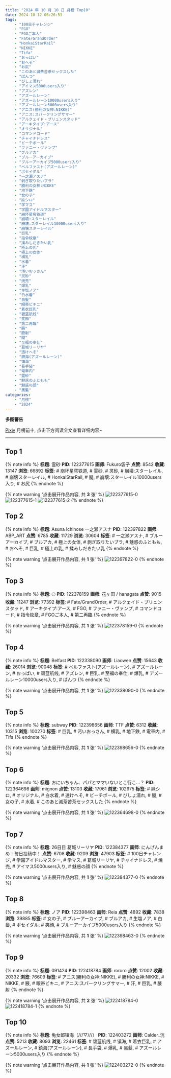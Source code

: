 ```yaml
---
title: "2024 年 10 月 10 日 月榜 Top10"
date: 2024-10-12 06:26:53
tags:
    - "100日チャレンジ"
    - "FGO"
    - "FGOご本人"
    - "Fate/GrandOrder"
    - "HonkaiStarRail"
    - "NIKKE"
    - "Tifa"
    - "おっぱい"
    - "おへそ"
    - "お尻"
    - "このあと滅茶苦茶セックスした"
    - "ぱんつ"
    - "びしょ濡れ"
    - "アイマス5000users入り"
    - "アズレン"
    - "アズールレーン"
    - "アズールレーン10000users入り"
    - "アズールレーン5000users入り"
    - "アニス(勝利の女神:NIKKE)"
    - "アニス:スパークリングサマー"
    - "アルクェイド・ブリュンスタッド"
    - "アーキタイプ:アース"
    - "オリジナル"
    - "コマンドコード"
    - "チャイナドレス"
    - "ビーチボール"
    - "ファニー・ヴァンプ"
    - "ブルアカ"
    - "ブルーアーカイブ"
    - "ブルーアーカイブ5000users入り"
    - "ベルファスト(アズールレーン)"
    - "ポセイダル"
    - "一之瀬アスナ"
    - "剥ぎ取りたいブラ"
    - "勝利の女神:NIKKE"
    - "地下鉄"
    - "女の子"
    - "妹シロ"
    - "学マス"
    - "学園アイドルマスター"
    - "崩坏星穹铁道"
    - "崩壊:スターレイル"
    - "崩壊:スターレイル10000users入り"
    - "崩壊スターレイル"
    - "巨乳"
    - "指令紋章"
    - "揉みしだきたい乳"
    - "極上の乳"
    - "極上の女体"
    - "横乳"
    - "水着"
    - "汗"
    - "汚いおっさん"
    - "灵砂"
    - "焼売"
    - "爆乳"
    - "生塩ノア"
    - "白水着"
    - "白髪"
    - "眼帯ビキニ"
    - "着衣巨乳"
    - "碧蓝航线"
    - "笑顔"
    - "第二再臨"
    - "腋"
    - "腋射"
    - "腿"
    - "至福の奉仕"
    - "葛城リーリヤ"
    - "透けへそ"
    - "鎮海(アズールレーン)"
    - "镇海"
    - "長手袋"
    - "電車内"
    - "霊砂"
    - "魅惑のふともも"
    - "魅惑の顔"
    - "黑髮"
categories:
    - "月榜"
    - "2024"
---
```


<i class="fa fa-triangle-exclamation"></i>**多图警告**<i class="fa fa-triangle-exclamation"></i>

[Pixiv](https://www.pixiv.net/) 月榜前十, 点击下方阅读全文查看详细内容~

<!-- more -->

---

## Top 1

{% note info %}
**标题**: 霊砂
**PID**: 122377615 **画师**: Fukuro袋子
**点赞**: 8542 **收藏**: 13147 **浏览**: 66892
**标签**: # 崩坏星穹铁道, # 霊砂, # 灵砂, # 崩壊:スターレイル, # 崩壊スターレイル, # HonkaiStarRail, # 腿, # 崩壊:スターレイル10000users入り, # お尻
{% endnote %}

{% note warning '点击展开作品内容, 共 **3** 张' %}
![122377615-0](https://i.pixiv.re/img-original/img/2024/09/13/00/00/44/122377615_p0.jpg)
![122377615-1](https://i.pixiv.re/img-original/img/2024/09/13/00/00/44/122377615_p1.jpg)
![122377615-2](https://i.pixiv.re/img-original/img/2024/09/13/00/00/44/122377615_p2.jpg)
{% endnote %}

## Top 2

{% note info %}
**标题**: Asuna Ichinose 一之瀬アスナ
**PID**: 122397822 **画师**: ABP_ART
**点赞**: 6785 **收藏**: 11729 **浏览**: 30604
**标签**: # 一之瀬アスナ, # ブルーアーカイブ, # ブルアカ, # 極上の女体, # 剥ぎ取りたいブラ, # 魅惑のふともも, # おへそ, # 巨乳, # 極上の乳, # 揉みしだきたい乳
{% endnote %}

{% note warning '点击展开作品内容, 共 **1** 张' %}
![122397822-0](https://i.pixiv.re/img-original/img/2024/09/13/20/17/19/122397822_p0.jpg)
{% endnote %}

## Top 3

{% note info %}
**标题**: 🌕
**PID**: 122378159 **画师**: 花ヶ田 / hanagata
**点赞**: 9015 **收藏**: 11247 **浏览**: 77392
**标签**: # Fate/GrandOrder, # アルクェイド・ブリュンスタッド, # アーキタイプ:アース, # FGO, # ファニー・ヴァンプ, # コマンドコード, # 指令紋章, # FGOご本人, # 第二再臨
{% endnote %}

{% note warning '点击展开作品内容, 共 **1** 张' %}
![122378159-0](https://i.pixiv.re/img-original/img/2024/09/13/00/11/35/122378159_p0.png)
{% endnote %}

## Top 4

{% note info %}
**标题**: Belfast
**PID**: 122338090 **画师**: Liaowen
**点赞**: 15643 **收藏**: 26014 **浏览**: 90048
**标签**: # ベルファスト(アズールレーン), # アズールレーン, # おっぱい, # 碧蓝航线, # アズレン, # 巨乳, # 至福の奉仕, # 爆乳, # アズールレーン10000users入り, # ぱんつ
{% endnote %}

{% note warning '点击展开作品内容, 共 **1** 张' %}
![122338090-0](https://i.pixiv.re/img-original/img/2024/09/11/16/46/00/122338090_p0.png)
{% endnote %}

## Top 5

{% note info %}
**标题**: subway
**PID**: 122398656 **画师**: TTF
**点赞**: 6312 **收藏**: 10315 **浏览**: 100270
**标签**: # 巨乳, # 汚いおっさん, # 横乳, # 地下鉄, # 電車内, # Tifa
{% endnote %}

{% note warning '点击展开作品内容, 共 **1** 张' %}
![122398656-0](https://i.pixiv.re/img-original/img/2024/09/13/20/46/36/122398656_p0.jpg)
{% endnote %}

## Top 6

{% note info %}
**标题**: おにいちゃん、パパとママいないとこ行こ…？
**PID**: 122364698 **画师**: mignon
**点赞**: 13103 **收藏**: 17961 **浏览**: 102975
**标签**: # 妹シロ, # オリジナル, # 白水着, # 透けへそ, # ビーチボール, # びしょ濡れ, # 腿, # 女の子, # 水着, # このあと滅茶苦茶セックスした
{% endnote %}

{% note warning '点击展开作品内容, 共 **1** 张' %}
![122364698-0](https://i.pixiv.re/img-original/img/2024/09/12/15/59/31/122364698_p0.jpg)
{% endnote %}

## Top 7

{% note info %}
**标题**: 26日目 葛城リーリヤ
**PID**: 122384377 **画师**: にんげんまめ￤毎日投稿中！
**点赞**: 6708 **收藏**: 9209 **浏览**: 47903
**标签**: # 100日チャレンジ, # 学園アイドルマスター, # 学マス, # 葛城リーリヤ, # チャイナドレス, # 焼売, # アイマス5000users入り, # 魅惑の顔
{% endnote %}

{% note warning '点击展开作品内容, 共 **1** 张' %}
![122384377-0](https://i.pixiv.re/img-original/img/2024/09/13/07/18/05/122384377_p0.png)
{% endnote %}

## Top 8

{% note info %}
**标题**: ノア
**PID**: 122398463 **画师**: Reia
**点赞**: 4892 **收藏**: 7838 **浏览**: 39885
**标签**: # 女の子, # ブルーアーカイブ, # ブルアカ, # 生塩ノア, # 白髪, # ポセイダル, # 笑顔, # ブルーアーカイブ5000users入り
{% endnote %}

{% note warning '点击展开作品内容, 共 **1** 张' %}
![122398463-0](https://i.pixiv.re/img-original/img/2024/09/13/20/39/54/122398463_p0.png)
{% endnote %}

## Top 9

{% note info %}
**标题**: 091424
**PID**: 122418784 **画师**: rororo
**点赞**: 12002 **收藏**: 20332 **浏览**: 76609
**标签**: # アニス(勝利の女神:NIKKE), # 勝利の女神:NIKKE, # NIKKE, # 腋, # 眼帯ビキニ, # アニス:スパークリングサマー, # 汗, # 巨乳, # 腋射
{% endnote %}

{% note warning '点击展开作品内容, 共 **2** 张' %}
![122418784-0](https://i.pixiv.re/img-original/img/2024/09/14/13/16/14/122418784_p0.jpg)
![122418784-1](https://i.pixiv.re/img-original/img/2024/09/14/13/16/14/122418784_p1.jpg)
{% endnote %}

## Top 10

{% note info %}
**标题**: 兔女郎镇海（///▽///）
**PID**: 122403272 **画师**: Calder_洸
**点赞**: 5213 **收藏**: 8093 **浏览**: 22461
**标签**: # 碧蓝航线, # 镇海, # 着衣巨乳, # アズールレーン, # 鎮海(アズールレーン), # 長手袋, # 爆乳, # 黑髮, # アズールレーン5000users入り
{% endnote %}

{% note warning '点击展开作品内容, 共 **1** 张' %}
![122403272-0](https://i.pixiv.re/img-original/img/2024/09/13/23/02/59/122403272_p0.jpg)
{% endnote %}
